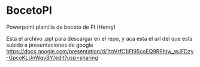 # BocetoPI
Powerpoint plantilla de boceto de PI (Henry)

Esta el archivo .ppt para descargar en el repo, y aca esta el url del que esta subido a presentaciones de google https://docs.google.com/presentation/d/1tgVrfC1iFI95coEQ9R9hIw_wJFDzy-GpcoKLUnWqvBY/edit?usp=sharing
